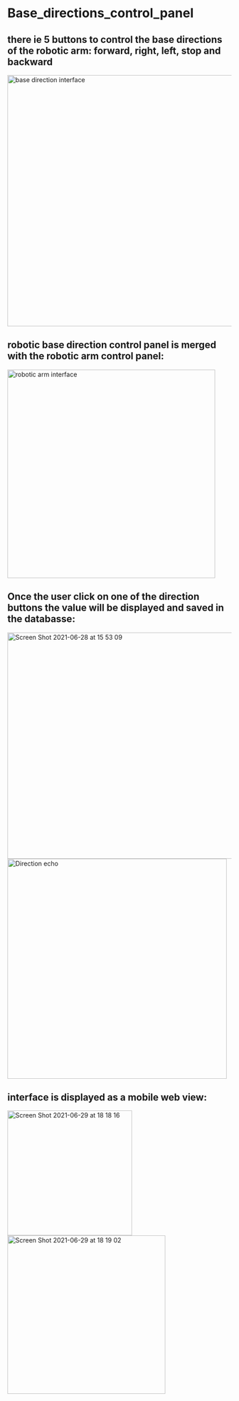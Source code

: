 
# Base_directions_control_panel

## there ie 5 buttons to control the base directions of the robotic arm: forward, right, left, stop and backward

<img width="563" alt="base direction interface " src="https://user-images.githubusercontent.com/85778891/123820561-576fb500-d903-11eb-9ae4-db6036e683da.png">



## robotic base direction control panel  is merged with the robotic arm control panel: 
<img width="467" alt="robotic arm interface " src="https://user-images.githubusercontent.com/85778891/123820446-458e1200-d903-11eb-9b64-65c08312c89e.png">


## Once the user click on one of the direction buttons the value will be displayed and saved in the databasse:

<img width="507" alt="Screen Shot 2021-06-28 at 15 53 09" src="https://user-images.githubusercontent.com/85778891/123821807-62771500-d904-11eb-9a5a-6b7c3f626b9e.png">
<img width="493" alt="Direction echo" src="https://user-images.githubusercontent.com/85778891/123822492-0496fd00-d905-11eb-99a0-e3d67cb42c77.png">


## interface is displayed as a mobile web view: 
<img width="280" alt="Screen Shot 2021-06-29 at 18 18 16" src="https://user-images.githubusercontent.com/85778891/123825303-78d2a000-d907-11eb-99b2-f2aa9c4418e1.png"><img width="355" alt="Screen Shot 2021-06-29 at 18 19 02" src="https://user-images.githubusercontent.com/85778891/123825310-7a9c6380-d907-11eb-9384-62a8001c39c5.png">




